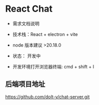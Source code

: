 # React Chat

- 需求文档说明
  
- 技术栈：React + electron + vite
- node 版本建议 >20.18.0
- 状态： 开发中
- 开发环境打开浏览器终端: cmd + shift + I

## 后端项目地址

https://github.com/dolt-y/chat-server.git
